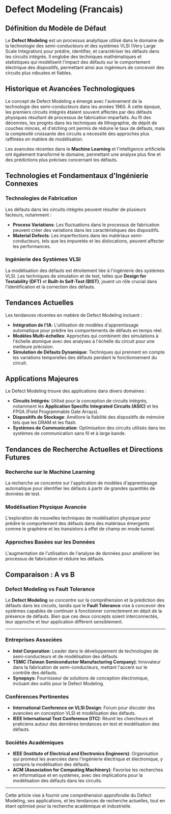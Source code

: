 # Defect Modeling (Francais)

## Définition du Modèle de Défaut

Le **Defect Modeling** est un processus analytique utilisé dans le domaine de la technologie des semi-conducteurs et des systèmes VLSI (Very Large Scale Integration) pour prédire, identifier, et caractériser les défauts dans les circuits intégrés. Il englobe des techniques mathématiques et statistiques qui modélisent l'impact des défauts sur le comportement électrique des dispositifs, permettant ainsi aux ingénieurs de concevoir des circuits plus robustes et fiables.

## Historique et Avancées Technologiques

Le concept de Defect Modeling a émergé avec l'avènement de la technologie des semi-conducteurs dans les années 1960. À cette époque, les premiers circuits intégrés étaient souvent affectés par des défauts physiques résultant de processus de fabrication imparfaits. Au fil des décennies, les progrès dans les techniques de lithographie, de dépôt de couches minces, et d'etching ont permis de réduire le taux de défauts, mais la complexité croissante des circuits a nécessité des approches plus raffinées en matière de modélisation.

Les avancées récentes dans le **Machine Learning** et l'intelligence artificielle ont également transformé le domaine, permettant une analyse plus fine et des prédictions plus précises concernant les défauts.

## Technologies et Fondamentaux d'Ingénierie Connexes

### Technologies de Fabrication

Les défauts dans les circuits intégrés peuvent résulter de plusieurs facteurs, notamment :

- **Process Variations**: Les fluctuations dans le processus de fabrication peuvent créer des variations dans les caractéristiques des dispositifs.
- **Material Defects**: Les imperfections dans les matériaux semi-conducteurs, tels que les impuretés et les dislocations, peuvent affecter les performances.

### Ingénierie des Systèmes VLSI

La modélisation des défauts est étroitement liée à l'ingénierie des systèmes VLSI. Les techniques de simulation et de test, telles que **Design for Testability (DFT)** et **Built-In Self-Test (BIST)**, jouent un rôle crucial dans l'identification et la correction des défauts.

## Tendances Actuelles

Les tendances récentes en matière de Defect Modeling incluent :

- **Intégration de l'IA**: L'utilisation de modèles d'apprentissage automatique pour prédire les comportements de défauts en temps réel.
- **Modèles Multi-échelles**: Approches qui combinent des simulations à l'échelle atomique avec des analyses à l'échelle du circuit pour une meilleure précision.
- **Simulation de Défauts Dynamique**: Techniques qui prennent en compte les variations temporelles des défauts pendant le fonctionnement du circuit.

## Applications Majeures

Le Defect Modeling trouve des applications dans divers domaines :

- **Circuits Intégrés**: Utilisé pour la conception de circuits intégrés, notamment les **Application Specific Integrated Circuits (ASIC)** et les FPGA (Field Programmable Gate Arrays).
- **Dispositifs de Stockage**: Améliore la fiabilité des dispositifs de mémoire tels que les DRAM et les flash.
- **Systèmes de Communication**: Optimisation des circuits utilisés dans les systèmes de communication sans fil et à large bande.

## Tendances de Recherche Actuelles et Directions Futures

### Recherche sur le Machine Learning

La recherche se concentre sur l'application de modèles d'apprentissage automatique pour identifier les défauts à partir de grandes quantités de données de test.

### Modélisation Physique Avancée

L'exploration de nouvelles techniques de modélisation physique pour prédire le comportement des défauts dans des matériaux émergents comme le graphène et les transistors à effet de champ en mode tunnel.

### Approches Basées sur les Données

L'augmentation de l'utilisation de l'analyse de données pour améliorer les processus de fabrication et réduire les défauts.

## Comparaison : A vs B

### Defect Modeling vs Fault Tolerance

Le **Defect Modeling** se concentre sur la compréhension et la prédiction des défauts dans les circuits, tandis que le **Fault Tolerance** vise à concevoir des systèmes capables de continuer à fonctionner correctement en dépit de la présence de défauts. Bien que ces deux concepts soient interconnectés, leur approche et leur application diffèrent sensiblement.

---

### **Entreprises Associées**

- **Intel Corporation**: Leader dans le développement de technologies de semi-conducteurs et de modélisation des défauts.
- **TSMC (Taiwan Semiconductor Manufacturing Company)**: Innovateur dans la fabrication de semi-conducteurs, mettant l'accent sur le contrôle des défauts.
- **Synopsys**: Fournisseur de solutions de conception électronique, incluant des outils pour le Defect Modeling.

### **Conférences Pertinentes**

- **International Conference on VLSI Design**: Forum pour discuter des avancées en conception VLSI et modélisation des défauts.
- **IEEE International Test Conference (ITC)**: Réunit les chercheurs et praticiens autour des dernières tendances en test et modélisation des défauts.

### **Sociétés Académiques**

- **IEEE (Institute of Electrical and Electronics Engineers)**: Organisation qui promeut les avancées dans l'ingénierie électrique et électronique, y compris la modélisation des défauts.
- **ACM (Association for Computing Machinery)**: Favorise les recherches en informatique et en systèmes, avec des implications pour la modélisation des défauts dans les circuits.

---

Cette article vise à fournir une compréhension approfondie du Defect Modeling, ses applications, et les tendances de recherche actuelles, tout en étant optimisé pour la recherche académique et industrielle.